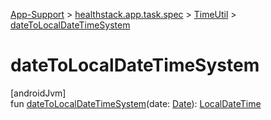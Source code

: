 
[App-Support](../../../index.html) > [healthstack.app.task.spec](../index.html) > [TimeUtil](index.html) > [dateToLocalDateTimeSystem](date-to-local-date-time-system.html)



# dateToLocalDateTimeSystem



[androidJvm]\
fun [dateToLocalDateTimeSystem](date-to-local-date-time-system.html)(date: [Date](https://developer.android.com/reference/kotlin/java/util/Date.html)): [LocalDateTime](https://developer.android.com/reference/kotlin/java/time/LocalDateTime.html)





